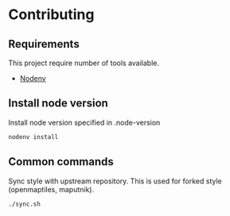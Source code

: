# Contributing

## Requirements

This project require number of tools available.

- [Nodenv](https://github.com/nodenv/nodenv)

## Install node version

Install node version specified in .node-version

```sh
nodenv install
```

## Common commands

Sync style with upstream repository. This is used for forked style (openmaptiles, maputnik).

```sh
./sync.sh
```
